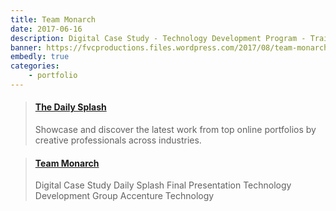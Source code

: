 ```yaml
---
title: Team Monarch
date: 2017-06-16
description: Digital Case Study - Technology Development Program - Training at Accenture in St Charles
banner: https://fvcproductions.files.wordpress.com/2017/08/team-monarch.jpg
embedly: true
categories:
    - portfolio
---
```


<blockquote class="embedly-card"><h4><a href="https://www.behance.net/gallery/56141821/The-Daily-Splash">The Daily Splash</a></h4><p>Showcase and discover the latest work from top online portfolios by creative professionals across industries.</p></blockquote>

<blockquote class="embedly-card"><h4><a href="https://speakerdeck.com/fvcproductions/team-monarch">Team Monarch</a></h4><p>Digital Case Study Daily Splash Final Presentation Technology Development Group Accenture Technology</p></blockquote>
